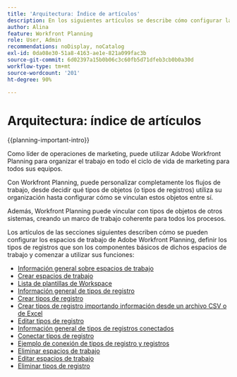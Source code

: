 ```yaml
---
title: 'Arquitectura: Índice de artículos'
description: En los siguientes artículos se describe cómo configurar la arquitectura de Adobe Workfront Planning. Como parte de esta configuración, aprenderá a crear espacios de trabajo, tipos de registros y campos personalizados para asignar los flujos de trabajo que desea administrar en Workfront Planning.
author: Alina
feature: Workfront Planning
role: User, Admin
recommendations: noDisplay, noCatalog
exl-id: 0da08e30-51a8-4163-ae1e-821a099fac3b
source-git-commit: 6d02397a15b0b06c3c60fb5d71dfeb3cb0b0a30d
workflow-type: tm+mt
source-wordcount: '201'
ht-degree: 90%

---
```



# Arquitectura: índice de artículos

{{planning-important-intro}}

Como líder de operaciones de marketing, puede utilizar Adobe Workfront Planning para organizar el trabajo en todo el ciclo de vida de marketing para todos sus equipos.

Con Workfront Planning, puede personalizar completamente los flujos de trabajo, desde decidir qué tipos de objetos (o tipos de registros) utiliza su organización hasta configurar cómo se vinculan estos objetos entre sí.

Además, Workfront Planning puede vincular con tipos de objetos de otros sistemas, creando un marco de trabajo coherente para todos los procesos.

Los artículos de las secciones siguientes describen cómo se pueden configurar los espacios de trabajo de Adobe Workfront Planning, definir los tipos de registros que son los componentes básicos de dichos espacios de trabajo y comenzar a utilizar sus funciones:

* [Información general sobre espacios de trabajo](/help/quicksilver/planning/architecture/workspaces-overview.md)
* [Crear espacios de trabajo](/help/quicksilver/planning/architecture/create-workspaces.md)
* [Lista de plantillas de Workspace](/help/quicksilver/planning/architecture/workspace-templates.md)
* [Información general de tipos de registro](/help/quicksilver/planning/architecture/overview-of-record-types.md)
* [Crear tipos de registro](/help/quicksilver/planning/architecture/create-record-types.md)
* [Crear tipos de registro importando información desde un archivo CSV o de Excel](/help/quicksilver/planning/architecture/import-file-to-create-record-types.md)
* [Editar tipos de registro](/help/quicksilver/planning/architecture/edit-record-types.md)
* [Información general de tipos de registros conectados](/help/quicksilver/planning/architecture/connect-record-types-overview.md)
* [Conectar tipos de registro](/help/quicksilver/planning/architecture/connect-record-types.md)
* [Ejemplo de conexión de tipos de registro y registros](/help/quicksilver/planning/architecture/example-connect-record-types-and-records.md)
* [Eliminar espacios de trabajo](/help/quicksilver/planning/architecture/delete-workspaces.md)
* [Editar espacios de trabajo](/help/quicksilver/planning/architecture/edit-workspaces.md)
* [Eliminar tipos de registro](/help/quicksilver/planning/architecture/delete-record-types.md)

<!--* <span class="preview">[Configure cross-workspace capabilities for record types](help/quicksilver/planning/architecture/configure-record-type-cross-workspace-capabilities.md)</span>

* <span class="preview">[Add existing record types](/help/quicksilver/planning/architecture/add-cross-workspace-record-types.md)</span>
-->

<!--* [Create workspace hierarchies](/help/quicksilver/planning/architecture/create-workspace-hierarchies.md)-->

